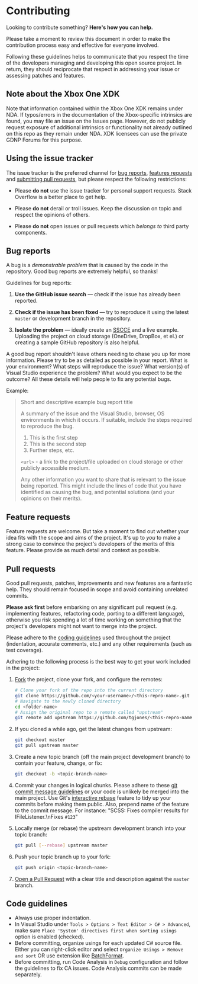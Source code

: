 # Contributing

Looking to contribute something? **Here's how you can help.**

Please take a moment to review this document in order to make the contribution
process easy and effective for everyone involved.

Following these guidelines helps to communicate that you respect the time of
the developers managing and developing this open source project. In return,
they should reciprocate that respect in addressing your issue or assessing
patches and features.


## Note about the Xbox One XDK

Note that information contained within the Xbox One XDK remains under NDA. If typos/errors in the documentation of the Xbox-specific intrinsics are found, you may file an issue on the Issues page. However, do not publicly request exposure of additional intrinsics or functionality not already outlined on this repo as they remain under NDA. XDK licensees can use the private GDNP Forums for this purpose.


## Using the issue tracker

The issue tracker is the preferred channel for [bug reports](#bug-reports),
[features requests](#feature-requests) and
[submitting pull requests](#pull-requests), but please respect the
following restrictions:

* Please **do not** use the issue tracker for personal support requests.  Stack
  Overflow is a better place to get help.

* Please **do not** derail or troll issues. Keep the discussion on topic and
  respect the opinions of others.

* Please **do not** open issues or pull requests which *belongs to* third party
  components.


## Bug reports

A bug is a _demonstrable problem_ that is caused by the code in the repository.
Good bug reports are extremely helpful, so thanks!

Guidelines for bug reports:

1. **Use the GitHub issue search** &mdash; check if the issue has already been
   reported.

2. **Check if the issue has been fixed** &mdash; try to reproduce it using the
   latest `master` or development branch in the repository.

3. **Isolate the problem** &mdash; ideally create an
   [SSCCE](http://www.sscce.org/) and a live example.
   Uploading the project on cloud storage (OneDrive, DropBox, et el.)
   or creating a sample GitHub repository is also helpful.


A good bug report shouldn't leave others needing to chase you up for more
information. Please try to be as detailed as possible in your report. What is
your environment? What steps will reproduce the issue? What version(s) of Visual Studio
experience the problem? What would you expect to be the outcome? 
All these details will help people to fix any potential bugs.

Example:

> Short and descriptive example bug report title
>
> A summary of the issue and the Visual Studio, browser, OS environments
> in which it occurs. If suitable, include the steps required to reproduce the bug.
>
> 1. This is the first step
> 2. This is the second step
> 3. Further steps, etc.
>
> `<url>` - a link to the project/file uploaded on cloud storage or other publicly accessible medium.
>
> Any other information you want to share that is relevant to the issue being
> reported. This might include the lines of code that you have identified as
> causing the bug, and potential solutions (and your opinions on their
> merits).


## Feature requests

Feature requests are welcome. But take a moment to find out whether your idea
fits with the scope and aims of the project. It's up to *you* to make a strong
case to convince the project's developers of the merits of this feature. Please
provide as much detail and context as possible.


## Pull requests

Good pull requests, patches, improvements and new features are a fantastic
help. They should remain focused in scope and avoid containing unrelated
commits.

**Please ask first** before embarking on any significant pull request (e.g.
implementing features, refactoring code, porting to a different language),
otherwise you risk spending a lot of time working on something that the
project's developers might not want to merge into the project.

Please adhere to the [coding guidelines](#code-guidelines) used throughout the
project (indentation, accurate comments, etc.) and any other requirements
(such as test coverage).

Adhering to the following process is the best way to get your work
included in the project:

1. [Fork](http://help.github.com/fork-a-repo/) the project, clone your fork,
   and configure the remotes:

   ```bash
   # Clone your fork of the repo into the current directory
   git clone https://github.com/<your-username>/<this-repro-name>.git
   # Navigate to the newly cloned directory
   cd <folder-name>
   # Assign the original repo to a remote called "upstream"
   git remote add upstream https://github.com/tgjones/<this-repro-name>.git
   ```

2. If you cloned a while ago, get the latest changes from upstream:

   ```bash
   git checkout master
   git pull upstream master
   ```

3. Create a new topic branch (off the main project development branch) to
   contain your feature, change, or fix:

   ```bash
   git checkout -b <topic-branch-name>
   ```

4. Commit your changes in logical chunks. Please adhere to these [git commit
   message guidelines](http://tbaggery.com/2008/04/19/a-note-about-git-commit-messages.html)
   or your code is unlikely be merged into the main project. Use Git's
   [interactive rebase](https://help.github.com/articles/interactive-rebase)
   feature to tidy up your commits before making them public. Also, prepend name of the feature
   to the commit message. For instance: "SCSS: Fixes compiler results for IFileListener.\nFixes `#123`"

5. Locally merge (or rebase) the upstream development branch into your topic branch:

   ```bash
   git pull [--rebase] upstream master
   ```

6. Push your topic branch up to your fork:

   ```bash
   git push origin <topic-branch-name>
   ```

7. [Open a Pull Request](https://help.github.com/articles/using-pull-requests/)
    with a clear title and description against the `master` branch.


## Code guidelines

- Always use proper indentation.
- In Visual Studio under `Tools > Options > Text Editor > C# > Advanced`, make sure
  `Place 'System' directives first when sorting usings` option is enabled (checked).
- Before committing, organize usings for each updated C# source file. Either you can
  right-click editor and select `Organize Usings > Remove and sort` OR use extension
  like [BatchFormat](http://visualstudiogallery.msdn.microsoft.com/a7f75c34-82b4-4357-9c66-c18e32b9393e).
- Before committing, run Code Analysis in `Debug` configuration and follow the guidelines
  to fix CA issues. Code Analysis commits can be made separately.